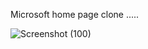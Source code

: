Microsoft home page clone .....

![Screenshot (100)](https://github.com/kapilnish/Microsoft-home-page-clone/assets/91783684/1b577cd9-71cb-4131-ba75-ceeef281af7b)
